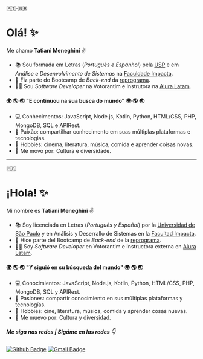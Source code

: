 🇵🇹-🇧🇷  
# Olá! :sparkles:

Me chamo **Tatiani Meneghini** :v:  
  
* :books: Sou formada em Letras (*Português e Espanhol*) pela [USP](https://www5.usp.br) e em *Análise e Desenvolvimento de Sistemas* na [Faculdade Impacta](www.impacta.edu.br/).
* :facepunch: Fiz parte do Bootcamp de *Back-end* da [reprograma](https://reprograma.com.br). 
* :woman_technologist: Sou *Software Developer* na Votorantim e Instrutora na [Alura Latam](https://www.aluracursos.com).  
   
####  :earth_africa: :earth_americas: :earth_asia: "E continuou na sua busca do mundo" :earth_africa: :earth_americas: :earth_asia:  
  
* :computer: Conhecimentos: JavaScript, Node.js, Kotlin, Python, HTML/CSS, PHP, MongoDB, SQL e APIRest.
* 💬 Paixão: compartilhar conhecimento em suas múltiplas plataformas e tecnologias.
* :yellow_heart: Hobbies: cinema, literatura, música, comida e aprender coisas novas.
* :rainbow: Me movo por: Cultura e diversidade.  

----
🇪🇸  
# ¡Hola! :sparkles:  
  
Mi nombre es **Tatiani Meneghini** :v:  
  
* :books: Soy licenciada en Letras (*Portugués y Español*) por la [Universidad de São Paulo](https://www5.usp.br) y en Análisis y Deserrallo de Sistemas en la [Facultad Impacta](www.impacta.edu.br/).
* :facepunch: Hice parte del Bootcamp de *Back-end* de la [reprograma](https://reprograma.com.br). 
* :woman_technologist: Soy *Software Developer* en Votorantim e Instructora externa en [Alura Latam](https://www.aluracursos.com).  
  
####  :earth_africa: :earth_americas: :earth_asia: "Y siguió en su búsqueda del mundo" :earth_africa: :earth_americas: :earth_asia:  
  
* :computer: Conocimientos: JavaScript, Node.js, Kotlin, Python, HTML/CSS, PHP, MongoDB, SQL y APIRest.
* 💬 Pasiones: compartir conocimiento en sus múltiplas plataformas y tecnologías.
* :yellow_heart: Hobbies: cine, literatura, música, comida y aprender cosas nuevas.
* :rainbow: Me muevo por: Cultura y diversidad.  

##### Me siga nas redes | Sigáme en las redes :point_down:
  
[![Github Badge](https://img.shields.io/badge/-Github-000?style=flat-square&logo=Github&logoColor=white&link=https://github.com/tatianimeneghini)](https://github.com/tatianimeneghini)
[![Gmail Badge](https://img.shields.io/badge/-Gmail-c14438?style=flat-square&logo=Gmail&logoColor=white&link=mailto:contato.tatiani.meneghini@gmail.com)](mailto:tatiani.meneghini@gmail.com)
